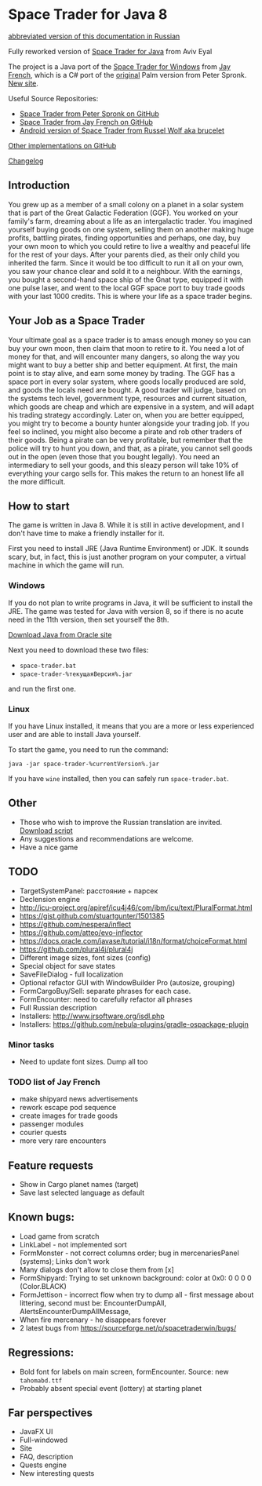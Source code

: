 # Space Trader for Java 8

[abbreviated version of this documentation in Russian](README_RU.md)

Fully reworked version of [Space Trader for Java](https://sourceforge.net/projects/spacetraderjava/files/Space%20Trader%20Java/Version%201.12/) from Aviv Eyal

The project is a Java port of the [Space Trader for Windows](https://sourceforge.net/projects/spacetraderwin) from [Jay French](http://web.archive.org/web/20040212092717/http://www.frenchfryz.com:80/jay/spacetrader/home.php), which is a C# port of the [original](http://ticc.uvt.nl/~pspronck/spacetrader/STFrames.html) Palm version from Peter Spronk. [New site](https://www.spronck.net/spacetrader/).

Useful Source Repositories:

* [Space Trader from Peter Spronk on GitHub](https://github.com/videogamepreservation/spacetrader)
* [Space Trader from Jay French on GitHub](https://github.com/SpaceTraderGame/SpaceTrader-Windows)
* [Android version of Space Trader from Russel Wolf aka brucelet](https://bitbucket.org/brucelet/space-trader/src)

[Other implementations on GitHub](https://github.com/search?q=space+trader)

[Changelog](changelog.md)

## Introduction

You grew up as a member of a small colony on a planet in a solar system that is part of the Great Galactic Federation (GGF). You worked on your family's farm, dreaming about a life as an intergalactic trader. You imagined yourself buying goods on one system, selling them on another making huge profits, battling pirates, finding opportunities and perhaps, one day, buy your own moon to which you could retire to live a wealthy and peaceful life for the rest of your days.
After your parents died, as their only child you inherited the farm. Since it would be too difficult to run it all on your own, you saw your chance clear and sold it to a neighbour. With the earnings, you bought a second-hand space ship of the Gnat type, equipped it with one pulse laser, and went to the local GGF space port to buy trade goods with your last 1000 credits. This is where your life as a space trader begins.

## Your Job as a Space Trader

Your ultimate goal as a space trader is to amass enough money so you can buy your own moon, then claim that moon to retire to it. You need a lot of money for that, and will encounter many dangers, so along the way you might want to buy a better ship and better equipment.
At first, the main point is to stay alive, and earn some money by trading. The GGF has a space port in every solar system, where goods locally produced are sold, and goods the locals need are bought. A good trader will judge, based on the systems tech level, government type, resources and current situation, which goods are cheap and which are expensive in a system, and will adapt his trading strategy accordingly.
Later on, when you are better equipped, you might try to become a bounty hunter alongside your trading job. If you feel so inclined, you might also become a pirate and rob other traders of their goods. Being a pirate can be very profitable, but remember that the police will try to hunt you down, and that, as a pirate, you cannot sell goods out in the open (even those that you bought legally). You need an intermediary to sell your goods, and this sleazy person will take 10% of everything your cargo sells for. This makes the return to an honest life all the more difficult. 

## How to start

The game is written in Java 8. While it is still in active development, and I don't have time to make a friendly installer for it.

First you need to install JRE (Java Runtime Environment) or JDK. It sounds scary, but, in fact, this is just another program on your computer, a virtual machine in which the game will run.

### Windows

If you do not plan to write programs in Java, it will be sufficient to install the JRE. The game was tested for Java with version 8, so if there is no acute need in the 11th version, then set yourself the 8th.

[Download Java from Oracle site](https://www.oracle.com/technetwork/java/javase/downloads/index.html)

Next you need to download these two files:

* `space-trader.bat`
* `space-trader-%текущаяВерсия%.jar`

and run the first one.

### Linux

If you have Linux installed, it means that you are a more or less experienced user and are able to install Java yourself.

To start the game, you need to run the command:

`java -jar space-trader-%currentVersion%.jar`

If you have `wine` installed, then you can safely run `space-trader.bat`.

## Other

* Those who wish to improve the Russian translation are invited. [Download script](english-russian.xls)
* Any suggestions and recommendations are welcome.
* Have a nice game

## TODO

* TargetSystemPanel: расстояние + парсек
* Declension engine
 * http://icu-project.org/apiref/icu4j46/com/ibm/icu/text/PluralFormat.html
 * https://gist.github.com/stuartgunter/1501385
 * https://github.com/nespera/inflect
 * https://github.com/atteo/evo-inflector
 * https://docs.oracle.com/javase/tutorial/i18n/format/choiceFormat.html
 * https://github.com/plural4j/plural4j
* Different image sizes, font sizes (config)
* Special object for save states
* SaveFileDialog - full localization
* Optional refactor GUI with WindowBuilder Pro (autosize, grouping)
* FormCargoBuy/Sell: separate phrases for each case.
* FormEncounter: need to carefully refactor all phrases
* Full Russian description
* Installers: http://www.jrsoftware.org/isdl.php
* Installers: https://github.com/nebula-plugins/gradle-ospackage-plugin

### Minor tasks

* Need to update font sizes. Dump all too

### TODO list of Jay French

* make shipyard news advertisements
* rework escape pod sequence
* create images for trade goods
* passenger modules
* courier quests
* more very rare encounters

## Feature requests

* Show in Cargo planet names (target)
* Save last selected language as default

## Known bugs:

* Load game from scratch
* LinkLabel - not implemented sort
* FormMonster - not correct columns order; bug in mercenariesPanel (systems); Links don't work
* Many dialogs don't allow to close them from [x]
* FormShipyard: Trying to set unknown background: color at 0x0: 0 0 0 0 (Color.BLACK)
* FormJettison - incorrect flow when try to dump all - first message about littering, second must be: EncounterDumpAll, AlertsEncounterDumpAllMessage,
* When fire mercenary - he disappears forever
* 2 latest bugs from https://sourceforge.net/p/spacetraderwin/bugs/

## Regressions:

* Bold font for labels on main screen, formEncounter. Source: new `tahomabd.ttf`
* Probably absent special event (lottery) at starting planet

## Far perspectives

* JavaFX UI
* Full-windowed
* Site
* FAQ, description
* Quests engine
* New interesting quests
